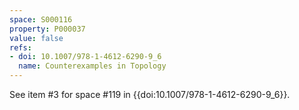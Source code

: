 ```yaml
---
space: S000116
property: P000037
value: false
refs:
- doi: 10.1007/978-1-4612-6290-9_6
  name: Counterexamples in Topology
---
```


See item #3 for space #119 in {{doi:10.1007/978-1-4612-6290-9_6}}.

